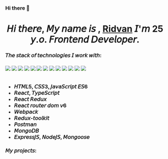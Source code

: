 ### Hi there 👋


<h1 align="center">𝘏𝘪 𝘵𝘩𝘦𝘳𝘦, 𝘔𝘺 𝘯𝘢𝘮𝘦 𝘪𝘴 , <a href="https://github.com/Ridvanes" target="_blank">Ridvan</a> 𝘐'𝘮 25 𝘺.𝘰. 𝘍𝘳𝘰𝘯𝘵𝘦𝘯𝘥 𝘋𝘦𝘷𝘦𝘭𝘰𝘱𝘦𝘳.</h1>
<h3>𝘛𝘩𝘦 𝘴𝘵𝘢𝘤𝘬 𝘰𝘧 𝘵𝘦𝘤𝘩𝘯𝘰𝘭𝘰𝘨𝘪𝘦𝘴 𝘐 𝘸𝘰𝘳𝘬 𝘸𝘪𝘵𝘩:<h3>
<img src='https://img.shields.io/badge/node.js-6DA55F?style=for-the-badge&logo=node.js&logoColor=white'>
<img src="https://img.shields.io/badge/html5-%23E34F26.svg?style=for-the-badge&logo=html5&logoColor=white">
<img src="https://img.shields.io/badge/css3-%231572B6.svg?style=for-the-badge&logo=css3&logoColor=white">
<img src="https://img.shields.io/badge/javascript-%23323330.svg?style=for-the-badge&logo=javascript&logoColor=%23F7DF1E">
<img src="https://img.shields.io/badge/typescript-%23007ACC.svg?style=for-the-badge&logo=typescript&logoColor=white">
<img src="https://img.shields.io/badge/react-%2320232a.svg?style=for-the-badge&logo=react&logoColor=%2361DAFB">
<img src="https://img.shields.io/badge/React_Router-CA4245?style=for-the-badge&logo=react-router&logoColor=white">
<img src="https://img.shields.io/badge/redux-%23593d88.svg?style=for-the-badge&logo=redux&logoColor=white">
<img src="https://img.shields.io/badge/webpack-%238DD6F9.svg?style=for-the-badge&logo=webpack&logoColor=black">
<img src="https://img.shields.io/badge/figma-%23F24E1E.svg?style=for-the-badge&logo=figma&logoColor=white">
<img src="https://img.shields.io/badge/Postman-FF6C37?style=for-the-badge&logo=postman&logoColor=white">
<img src="https://img.shields.io/badge/MongoDB-%234ea94b.svg?style=for-the-badge&logo=mongodb&logoColor=white">
<img src="https://img.shields.io/badge/express.js-%23404d59.svg?style=for-the-badge&logo=express&logoColor=%2361DAFB">
<ul {list-style="none"}><br>
<li > 𝘏𝘛𝘔𝘓5, 𝘊𝘚𝘚3, 𝘑𝘢𝘷𝘢𝘚𝘤𝘳𝘪𝘱𝘵 𝘌𝘚6</li>
<li>𝘙𝘦𝘢𝘤𝘵, 𝘛𝘺𝘱𝘦𝘚𝘤𝘳𝘪𝘱𝘵</li>
<li>𝘙𝘦𝘢𝘤𝘵 𝘙𝘦𝘥𝘶𝘹</li>
<li>𝘙𝘦𝘢𝘤𝘵 𝘳𝘰𝘶𝘵𝘦𝘳 𝘥𝘰𝘮 𝘷6</li>
<li>𝘞𝘦𝘣𝘱𝘢𝘤𝘬</li>
<li>𝘙𝘦𝘥𝘶𝘹-𝘵𝘰𝘰𝘭𝘬𝘪𝘵</li>
<li>𝘗𝘰𝘴𝘵𝘮𝘢𝘯</li>
<li>𝘔𝘰𝘯𝘨𝘰𝘋𝘉</li>
<li>𝘌𝘹𝘱𝘳𝘦𝘴𝘴𝘑𝘚, 𝘕𝘰𝘥𝘦𝘑𝘚, 𝘔𝘰𝘯𝘨𝘰𝘰𝘴𝘦</li>
</ul>

<h3>𝘔𝘺 𝘱𝘳𝘰𝘫𝘦𝘤𝘵𝘴:<h3>
